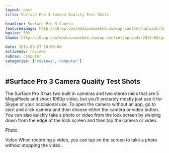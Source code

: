 ```yaml
---
layout: post
title: Surface Pro 3 Camera Quality Test Shots

headline: Surface Pro 3 Camera
featuredimage: http://i0.wp.com/mediaunmasked.com/wp-content/uploads/2014/05/gulpjs.jpg?zoom=1.5&resize=1920%2C1080
bgsize: 50%
thumb: http://i0.wp.com/mediaunmasked.com/wp-content/uploads/2014/05/gulpjs.jpg?zoom=1.5&resize=1920%2C1080

date: 2014-05-27 10:00:00
activenav: reviews
subnav: computer
categories: ['reviews','computer']
---
```

#Surface Pro 3 Camera Quality Test Shots
---

The Surface Pro 3 has two built in cameras and two stereo mics that are 5 MegaPixels and shoot 1080p video, but you’ll probably mostly just use it for Skype or your occasional use. To open the camera without an app, go to start and click camera and then choose either the camera or video button. You can also quickly take a photo or video from the lock screen by swiping down from the edge of the lock screen and then tap the camera or video.

Photo

Video
When recording a video, you can tap on the screen to take a photo without stopping the video.
